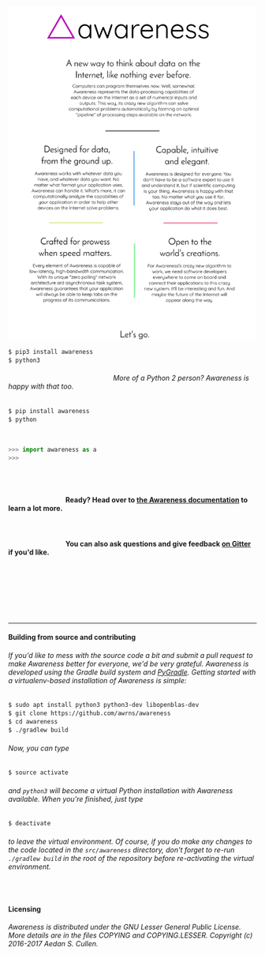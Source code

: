 
<a href="#">

![Awareness introduction image](graphics/banner.png)

</a>

```bash
$ pip3 install awareness
$ python3
```
###### &nbsp;&nbsp;&nbsp;&nbsp;&nbsp;&nbsp;&nbsp;&nbsp;&nbsp;&nbsp;&nbsp;&nbsp;&nbsp;&nbsp;&nbsp;&nbsp;&nbsp;&nbsp;&nbsp;&nbsp;&nbsp;&nbsp;&nbsp;&nbsp;&nbsp;&nbsp;&nbsp;&nbsp;&nbsp;&nbsp;&nbsp;&nbsp;&nbsp;&nbsp;&nbsp;&nbsp;&nbsp;&nbsp;&nbsp;&nbsp;&nbsp;&nbsp;&nbsp;&nbsp;&nbsp;&nbsp;&nbsp;&nbsp;&nbsp;&nbsp;&nbsp;&nbsp;&nbsp;&nbsp;More of a Python 2 person? Awareness is happy with that too.
```bash
$ pip install awareness
$ python
```

<br />

```python
>>> import awareness as a
>>>
```

<br />
<br />

#### &nbsp;&nbsp;&nbsp;&nbsp;&nbsp;&nbsp;&nbsp;&nbsp;&nbsp;&nbsp;&nbsp;&nbsp;&nbsp;&nbsp;&nbsp;&nbsp;&nbsp;&nbsp;&nbsp;&nbsp;&nbsp;&nbsp;&nbsp;&nbsp;&nbsp;&nbsp;&nbsp;&nbsp;&nbsp;&nbsp;&nbsp;&nbsp;&nbsp;&nbsp;&nbsp;Ready? Head over to [the Awareness documentation](https://github.com/awrns/awareness/wiki/Awareness-Documentation) to learn a lot more.

<br />

#### &nbsp;&nbsp;&nbsp;&nbsp;&nbsp;&nbsp;&nbsp;&nbsp;&nbsp;&nbsp;&nbsp;&nbsp;&nbsp;&nbsp;&nbsp;&nbsp;&nbsp;&nbsp;&nbsp;&nbsp;&nbsp;&nbsp;&nbsp;&nbsp;&nbsp;&nbsp;&nbsp;&nbsp;&nbsp;&nbsp;&nbsp;&nbsp;&nbsp;&nbsp;&nbsp;You can also ask questions and give feedback [on Gitter](https://gitter.im/awrns/Lobby) if you'd like.

<br />
<br />
<br />
<br />
<br />
<br />

<hr />

#### Building from source and contributing
###### If you'd like to mess with the source code a bit and submit a pull request to make Awareness better for everyone, we'd be very grateful. Awareness is developed using the Gradle build system and [PyGradle](https://github.com/linkedin/pygradle). Getting started with a virtualenv-based installation of Awareness is simple:
```bash
$ sudo apt install python3 python3-dev libopenblas-dev
$ git clone https://github.com/awrns/awareness
$ cd awareness
$ ./gradlew build
```
###### Now, you can type
```bash
$ source activate
```
###### and `python3` will become a virtual Python installation with Awareness available. When you're finished, just type
```bash
$ deactivate
```
###### to leave the virtual environment. Of course, if you do make any changes to the code located in the `src/awareness` directory, don't forget to re-run `./gradlew build` in the root of the repository before re-activating the virtual environment.

<br />

#### Licensing
###### Awareness is distributed under the GNU Lesser General Public License. More details are in the files COPYING and COPYING.LESSER. Copyright (c) 2016-2017 Aedan S. Cullen.
